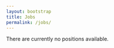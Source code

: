 ```yaml
---
layout: bootstrap
title: Jobs
permalink: /jobs/
---
```


There are currently no positions available. 
